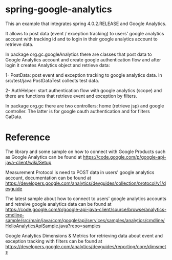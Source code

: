 spring-google-analytics
=======================

This an example that integrates spring 4.0.2.RELEASE and Google Analytics.

It allows to post data (event / exception tracking) to users' google analytics account with tracking id and 
to login in their google analytics account to retrieve data.

In package org.gc.googleAnalytics there are classes that post data to Google Analytics account and create google authentication flow and after login it creates Analytics object and retrieve data:

1- PostData: post event and exception tracking to google analytics data. 
   In src/test/java PostDataTest collects test data.

2- AuthHelper: start authentication flow with google analytics (scope) and there are functions that retrieve event      and exception by filters.

In package org.gc there are two controllers: home (retrieve jsp) and google controller.
The latter is for google oauth authentication and for filters GaData.

Reference
=======================
The library and some sample on how to connect with Google Products such as Google Analytics can be found at https://code.google.com/p/google-api-java-client/wiki/Setup

Measurement Protocol is need to POST data in users' google analytics account, documentation can be found at https://developers.google.com/analytics/devguides/collection/protocol/v1/devguide

The latest sample about how to connect to users' google analytics accounts and retreive google analytics data can be found at https://code.google.com/p/google-api-java-client/source/browse/analytics-cmdline-sample/src/main/java/com/google/api/services/samples/analytics/cmdline/HelloAnalyticsApiSample.java?repo=samples

Google Analytics Dimensions & Metrics for retrieving data about event and exception tracking with filters can be found at https://developers.google.com/analytics/devguides/reporting/core/dimsmets

